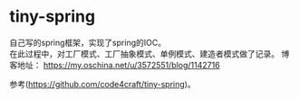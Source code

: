 # tiny-spring
自己写的spring框架，实现了spring的IOC。  
在此过程中，对工厂模式、工厂抽象模式、单例模式、建造者模式做了记录。 
博客地址： 
https://my.oschina.net/u/3572551/blog/1142716

参考(https://github.com/code4craft/tiny-spring)。
